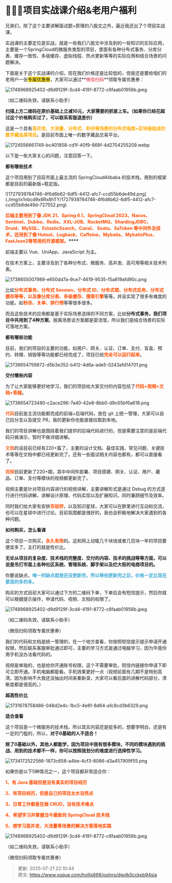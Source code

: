 # 🧣🧣🧣项目实战课介绍&老用户福利

兄弟们，除了这个主要讲解面试题+原理的八股文之外，最近我还出了个项目实战课。



实战课的主要定位是实战，就是一些我们八股文中涉及到的一些知识的实际应用，主要是一个SpringCloud的微服务类型的项目，里面有各种分布式事务、分库分表、缓存一致性、多级缓存、虚拟线程、热点更新等等的实际应用和结合场景的问题解决。



下面是关于这个实战课的介绍，现在我们价格还是比较低的，但是还是要给咱们的老用户一张<font style="background-color:#FBDE28;">专属优惠券</font>，大家可以通过**<font style="color:#DF2A3F;">微信扫码</font>**领取专属优惠券：



![1748968925402-d9d9129f-3cd4-4191-8772-c6faab01956b.jpeg](./img/ix1nbcd9x6Rx8hTY/1748968925402-d9d9129f-3cd4-4191-8772-c6faab01956b-243523.jpeg)

（如二维码失效，请联系小助手）



**扫描上方二维码在原价基础上立减10元，大家需要的抓紧上车。（如果你已经花超过这个价格购买过了，可以联系客服退差价）**



<font style="color:rgba(0, 0, 0, 0.9);">这是一个具有</font>**<font style="color:rgb(255, 169, 0);">高并发、大流量、分布式、秒杀等场景的分布式电商+区块链组成的数字藏品类项目</font>**<font style="color:rgba(0, 0, 0, 0.9);">。是目前市面上唯一的数字藏品交易平台。</font>

<font style="color:rgba(0, 0, 0, 0.9);"></font>

![1724556661749-bc401858-cd1f-40f9-868f-4d2704255209.webp](./img/ix1nbcd9x6Rx8hTY/1724556661749-bc401858-cd1f-40f9-868f-4d2704255209-107917.webp)

<font style="color:rgba(0, 0, 0, 0.9);">以下是一些大家关心的问题，注意回答一下。  
</font>

**<font style="color:rgba(0, 0, 0, 0.9);">都有哪些技术</font>**<font style="color:rgba(0, 0, 0, 0.9);">  
</font>

<font style="color:rgba(0, 0, 0, 0.9);">这个项目用到了目前市面上最主流的 SpringCloudAlibaba 的技术栈，用到的框架都是目前的最新版+稳定版。</font>**<font style="color:rgba(0, 0, 0, 0.9);"></font>**

<font style="color:rgb(0, 0, 0);">  
</font>![1727939784746-4f6d6b62-6df5-4412-afc7-ccd55b6de49d.png](./img/ix1nbcd9x6Rx8hTY/1727939784746-4f6d6b62-6df5-4412-afc7-ccd55b6de49d-727552.png)



**<font style="color:rgb(255, 76, 0);">后端主要用到了像 JDK 21、Spring 6.1、SpringCloud 2023、Nacos、Sentinel、Dubbo、Redis、XXL-JOB、RocketMQ、ShardingJDBC、Druid、MySQL、EslasticSearch、Canal、 Seata、SaToken 等中间件及技术，还用到了像 Hutool、Logback、Caffeine、Mybatis、MybatisPlus、FastJson2等常用的开源框架。</font>****<font style="color:rgba(0, 0, 0, 0.9);">  
</font>**

<font style="color:rgba(0, 0, 0, 0.9);">前端主要以 Vue、UniApp、JavaScript 为主。  
</font>

<font style="color:rgba(0, 0, 0, 0.9);">在技术方案上，主要涉及到了各种分布式、微服务、高并发、高可用等相关技术列表。  
</font>

![1738655007989-e650dd7a-9ce7-4619-9535-f5a819afd90c.png](./img/ix1nbcd9x6Rx8hTY/1738655007989-e650dd7a-9ce7-4619-9535-f5a819afd90c-065819.png)



<font style="color:rgba(0, 0, 0, 0.9);">比如</font>**<font style="color:rgb(255, 76, 0);">分布式事务、分布式 Session、分布式 ID、分布式锁、分布式任务、分布式缓存等等，以及像分库分表、多级缓存、搜索引擎</font>**<font style="color:rgba(0, 0, 0, 0.9);">等等。并且实现了很多有难度的功能，如</font>**<font style="color:rgb(255, 76, 0);">秒杀、关单、排行榜</font>**<font style="color:rgba(0, 0, 0, 0.9);">等等很多很多。</font>

<font style="color:rgba(0, 0, 0, 0.9);">而且这些技术的应用都是基于实际场景选择的不同方案，比如</font>**<font style="color:rgba(0, 0, 0, 0.9);">分布式事务，我们项目中共用到了4种方案</font>**<font style="color:rgba(0, 0, 0, 0.9);">。脱离场景谈方案都是耍流氓，所以我们是结合场景的实际可落地方案。  
</font>

<font style="color:rgba(0, 0, 0, 0.9);">  
</font>

**<font style="color:rgba(0, 0, 0, 0.9);">都有哪些功能</font>**<font style="color:rgba(0, 0, 0, 0.9);">  
</font>

<font style="color:rgba(0, 0, 0, 0.9);">目前，我们的项目的主要的功能，如用户、网关、认证、订单、支付、盲盒、预约、转赠、销毁等等功能都已经完成了，项目已经</font>**<font style="color:rgb(255, 76, 0);">完全可以运行起来</font>**<font style="color:rgba(0, 0, 0, 0.9);">。</font>**<font style="color:rgba(0, 0, 0, 0.9);">  
</font>**

![1738654759872-d5b3e352-b412-4d6a-ade5-0243afd14701.png](./img/ix1nbcd9x6Rx8hTY/1738654759872-d5b3e352-b412-4d6a-ade5-0243afd14701-315063.png)

<font style="color:rgba(0, 0, 0, 0.9);">  
</font>

**<font style="color:rgba(0, 0, 0, 0.9);">交付哪些内容</font>**

<font style="color:rgba(0, 0, 0, 0.9);">为了让大家能够更好地学习，我们的项目给大家交付的内容包括了</font>**<font style="color:rgb(255, 76, 0);">代码+视频+文档+答疑</font>**<font style="color:rgba(0, 0, 0, 0.9);">。</font>

![1738654723480-c2ace296-7a40-42e8-8bb0-d9c65bf6a618.png](./img/ix1nbcd9x6Rx8hTY/1738654723480-c2ace296-7a40-42e8-8bb0-d9c65bf6a618-247977.png)

**<font style="color:rgb(255, 104, 39);">代码</font>**<font style="color:rgba(0, 0, 0, 0.9);">目前是主流功能都完成的前端+后端代码，放在 git 上统一管理，大家可以自己拉分支以及提交 PR，我的更新你也能直接拉取到本地。</font>

<font style="color:rgba(0, 0, 0, 0.9);"></font>

<font style="color:rgba(0, 0, 0, 0.9);">我们的项目讲解也是围绕着我们提供的后端代码进行的，但是需要注意的是前端代码只做演示，暂时不做详细讲解。</font>

<font style="color:rgba(0, 0, 0, 0.9);"></font>

**<font style="color:rgb(255, 104, 39);">文档</font>**<font style="color:rgba(0, 0, 0, 0.9);">的话目前已经有220+篇了，主要的设计文档、最佳实践、常见问题、关键技术等等在文档中都已经更新完了。还有一些面试相关内容也都有。都可以直接看了。  
</font>

**<font style="color:rgb(255, 104, 39);">视频</font>**<font style="color:rgba(0, 0, 0, 0.9);">目前更新了220+期，其中中间件部署、项目搭建、网关、认证、用户、藏品、订单、支付等模块的视频都更新完了。</font>

<font style="color:rgba(0, 0, 0, 0.9);"></font>

<font style="color:rgba(0, 0, 0, 0.9);">视频主要是针对项目内容进行的视频讲解，主要讲解形式是通过 Debug 的方式逐行进行代码讲解，讲解设计原理、代码实现以及扩展知识。同时兼顾细节及效率。  
</font>

<font style="color:rgba(0, 0, 0, 0.9);">同时我们给大家有安排</font>**<font style="color:rgb(255, 104, 39);">答疑群</font>**<font style="color:rgba(0, 0, 0, 0.9);">，以及知识星球，大家可以在群里进行互动和交流，也可以在星球中进行讨论。目前氛围都是很好的，我也会积极地解决大家遇到的各种问题。</font>

<font style="color:rgba(0, 0, 0, 0.9);">  
</font>

**<font style="color:rgba(0, 0, 0, 0.9);">如何购买，怎么看课</font>**

**<font style="color:rgba(0, 0, 0, 0.9);"></font>**

<font style="color:rgba(0, 0, 0, 0.9);">这个项目一次购买，</font>**<font style="color:rgb(255, 76, 0);">永久有效</font>**<font style="color:rgba(0, 0, 0, 0.9);">的。这和网上动辄几千块钱或者几百块一年的项目要便宜多了。主打的就是性价比。</font>

<font style="color:rgba(0, 0, 0, 0.9);"></font>

**<font style="color:rgba(0, 0, 0, 0.9);">无论从项目的复杂度、技术栈的完整度、交付的内容、技术的挑战等等方面，可以说是吊打市面上各种社区系统、管理系统、脚手架以及烂大街的电商项目的。</font>**

**<font style="color:rgba(0, 0, 0, 0.9);"></font>**

<font style="color:rgba(0, 0, 0, 0.9);">你要说缺点，</font>**<font style="color:rgb(61, 170, 214);">唯一的缺点就是还没更新完，所以等他更新完之后，价格一定比现在要高的多的多。</font>**

**<font style="color:rgb(61, 170, 214);"></font>**

<font style="color:rgba(0, 0, 0, 0.9);">购买的方式目前大家可以通过下方的二维码下单，下单后会有短信提示，然后你就可以根据提示操作，申请代码、视频、文档的权限了。  
</font>

![1748968925402-d9d9129f-3cd4-4191-8772-c6faab01956b.jpeg](./img/ix1nbcd9x6Rx8hTY/1748968925402-d9d9129f-3cd4-4191-8772-c6faab01956b-243523.jpeg)

（如二维码失效，请联系小助手）

<font style="color:rgba(0, 0, 0, 0.9);">（微信扫码领取专属优惠券）  
</font>

<font style="color:rgba(0, 0, 0, 0.9);">我们的代码和文档是统一管理的，在一个地方查看，你按照短信提示提示申请开通权限，然后联系客服审批通过即可，主要的学习方式是通过电脑学习，因为毕竟你用手机没办法看代码的。</font>

<font style="color:rgba(0, 0, 0, 0.9);"></font>

<font style="color:rgba(0, 0, 0, 0.9);">视频是单独的，也是给你开通账号权限，这个不需要审批，短信内链接你申请下即可立即开通。手机电脑都能看。手机效果更好一点（视频前面有几期不是特别高清，因为影响不大我还没抽出时间来重新录，大家可以看后面的讲解代码部分，清晰度都是很高的。）</font>

<font style="color:rgba(0, 0, 0, 0.9);"></font>

**<font style="color:rgba(0, 0, 0, 0.9);">超高性价比</font>**

<font style="color:rgba(0, 0, 0, 0.9);"></font>

![1731678758486-048d2e4c-1bc5-4e81-8d64-a1c8cd3b6329.png](./img/ix1nbcd9x6Rx8hTY/1731678758486-048d2e4c-1bc5-4e81-8d64-a1c8cd3b6329-586401.png)<font style="color:rgba(0, 0, 0, 0.9);">  
</font>

**<font style="color:rgba(0, 0, 0, 0.9);">适合谁看</font>**

<font style="color:rgba(0, 0, 0, 0.9);">这个项目是一个微服务的技术栈，所以其实内容还是挺多的，想要学明白，还是有一定的门槛的，所以，</font>**<font style="color:rgba(0, 0, 0, 0.9);">对于0基础的人不适合！</font>**

**<font style="color:rgba(0, 0, 0, 0.9);">除了0基础以外，其他人都能学，因为项目中我有很多模块，不同的模块遇到的挑战、用到的技术都不一样，你可以按照我划分的难度进行选择性学习。</font>**

**<font style="color:rgba(0, 0, 0, 0.9);"></font>**

![1734172522566-1873c658-a4be-4cf3-8086-d3a457909f55.png](./img/ix1nbcd9x6Rx8hTY/1734172522566-1873c658-a4be-4cf3-8086-d3a457909f55-989613.png)



<font style="color:rgba(0, 0, 0, 0.9);">如果你是以下5种情况之一，这个项目都非常适合你：</font>

<font style="color:rgba(0, 0, 0, 0.9);"></font>

**<font style="color:rgb(255, 76, 0);">1、有 Java 基础但是没有真实的项目经历</font>**

**<font style="color:rgb(255, 76, 0);">2、有项目经历，但是自己的项目太水没亮点</font>**

**<font style="color:rgb(255, 76, 0);">3、日常工作都是在做 CRUD，没有技术难点</font>**

**<font style="color:rgb(255, 76, 0);">4、希望学习并掌握当今最新的 SpringCloud 技术栈</font>**

**<font style="color:rgb(255, 76, 0);">5、想学习高并发、大流量等场景的解决方案落地实践</font>**

**<font style="color:rgb(255, 76, 0);"></font>**

![1748968925402-d9d9129f-3cd4-4191-8772-c6faab01956b.jpeg](./img/ix1nbcd9x6Rx8hTY/1748968925402-d9d9129f-3cd4-4191-8772-c6faab01956b-243523.jpeg)

（如二维码失效，请联系小助手）

<font style="color:rgba(0, 0, 0, 0.9);">（微信扫码领取专属优惠券）</font>



> 更新: 2025-07-21 22:10:44  
> 原文: <https://www.yuque.com/hollis666/oolnrs/dgolk0cckpb94sia>